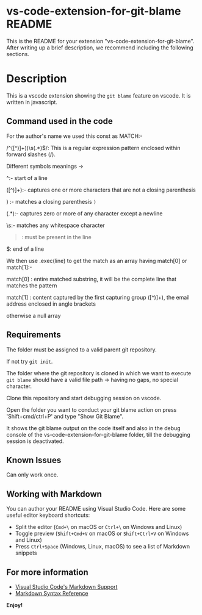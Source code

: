 # vs-code-extension-for-git-blame README

This is the README for your extension "vs-code-extension-for-git-blame". After writing up a brief description, we recommend including the following sections.

# Description 

This is a vscode extension showing the `git blame` feature on vscode. It is written in javascript. 

## Command used in the code

For the author's name we used this const as MATCH:-

/^([^)]+)\)\s(.*)$/: This is a regular expression pattern enclosed within forward slashes (/). 

Different symbols meanings ->

^:- start of a line

([^)]+):- captures one or more characters that are not a closing parenthesis 

\) :- matches a closing parenthesis `)`

(.*):- captures zero or more of any character except a newline

\s:- matches any whitespace character

>: must be present in the line

$: end of a line

We then use .exec(line) to get the match as an array having match[0] or match[1]:-

match[0] : entire matched substring, it will be the complete line that matches the pattern

match[1] : content captured by the first capturing group ([^)]+), the email address enclosed in angle brackets 

otherwise a null array

## Requirements

The folder must be assigned to a valid parent git repository. 

If not try `git init`. 

The folder where the git repository is cloned in which we want to execute `git blame` should have a valid file path -> having no gaps, no special character.

Clone this repository and start debugging session on vscode.

Open the folder you want to conduct your git blame action on
press 'Shift+cmd/ctrl+P' and type "Show Git Blame".

It shows the git blame output on the code itself and also in the debug console of the vs-code-extension-for-git-blame folder, till the debugging session is deactivated. 

## Known Issues

Can only work once. 

## Working with Markdown

You can author your README using Visual Studio Code.  Here are some useful editor keyboard shortcuts:

* Split the editor (`Cmd+\` on macOS or `Ctrl+\` on Windows and Linux)
* Toggle preview (`Shift+Cmd+V` on macOS or `Shift+Ctrl+V` on Windows and Linux)
* Press `Ctrl+Space` (Windows, Linux, macOS) to see a list of Markdown snippets

## For more information

* [Visual Studio Code's Markdown Support](http://code.visualstudio.com/docs/languages/markdown)
* [Markdown Syntax Reference](https://help.github.com/articles/markdown-basics/)

**Enjoy!**
